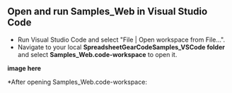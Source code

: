 ## Open and run Samples_Web in Visual Studio Code

  - Run Visual Studio Code and select "File | Open workspace from File...".
  - Navigate to your local **SpreadsheetGearCodeSamples_VSCode folder** and select **Samples_Web.code-workspace** to open it.

  **image here**
  
  *After opening Samples_Web.code-workspace:
  



